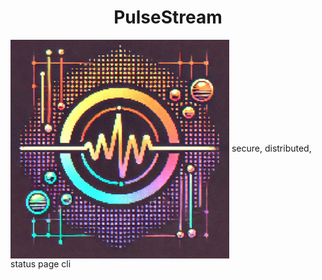 <h1 align="center" style="italic">PulseStream</h1>
<img src="PulseStream.png" align="center" width="350">
secure, distributed, status page cli
